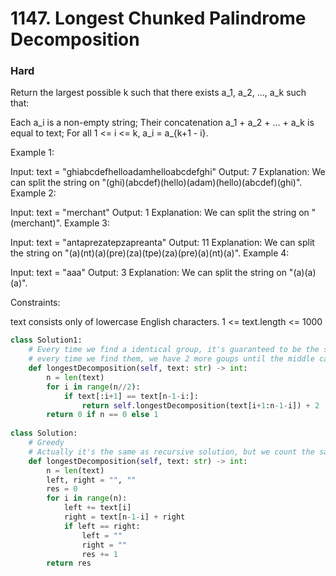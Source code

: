 # 1147. Longest Chunked Palindrome Decomposition
### Hard
Return the largest possible k such that there exists a_1, a_2, ..., a_k such that:

Each a_i is a non-empty string;
Their concatenation a_1 + a_2 + ... + a_k is equal to text;
For all 1 <= i <= k,  a_i = a_{k+1 - i}.
 

Example 1:

Input: text = "ghiabcdefhelloadamhelloabcdefghi"
Output: 7
Explanation: We can split the string on "(ghi)(abcdef)(hello)(adam)(hello)(abcdef)(ghi)".
Example 2:

Input: text = "merchant"
Output: 1
Explanation: We can split the string on "(merchant)".
Example 3:

Input: text = "antaprezatepzapreanta"
Output: 11
Explanation: We can split the string on "(a)(nt)(a)(pre)(za)(tpe)(za)(pre)(a)(nt)(a)".
Example 4:

Input: text = "aaa"
Output: 3
Explanation: We can split the string on "(a)(a)(a)".
 

Constraints:

text consists only of lowercase English characters.
1 <= text.length <= 1000


```python
class Solution1:
    # Every time we find a identical group, it's guaranteed to be the smallest. 
    # every time we find them, we have 2 more goups until the middle cannot be splitted or it's empty.
    def longestDecomposition(self, text: str) -> int:
        n = len(text)
        for i in range(n//2):
            if text[:i+1] == text[n-1-i:]:
                return self.longestDecomposition(text[i+1:n-1-i]) + 2
        return 0 if n == 0 else 1
    
class Solution:
    # Greedy 
    # Actually it's the same as recursive solution, but we count the same group twice.
    def longestDecomposition(self, text: str) -> int:    
        n = len(text)
        left, right = "", ""
        res = 0
        for i in range(n):
            left += text[i]
            right = text[n-1-i] + right
            if left == right:
                left = ""
                right = ""
                res += 1
        return res

```